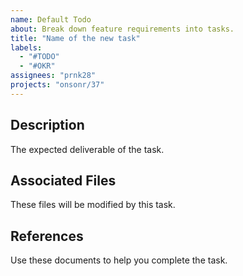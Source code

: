 ```yaml
---
name: Default Todo
about: Break down feature requirements into tasks.
title: "Name of the new task"
labels:
  - "#TODO"
  - "#OKR"
assignees: "prnk28"
projects: "onsonr/37"
---
```


## Description

The expected deliverable of the task.

## Associated Files

These files will be modified by this task.

## References

Use these documents to help you complete the task.
